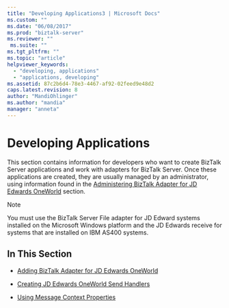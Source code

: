 ```yaml
---
title: "Developing Applications3 | Microsoft Docs"
ms.custom: ""
ms.date: "06/08/2017"
ms.prod: "biztalk-server"
ms.reviewer: ""
 ms.suite: ""
ms.tgt_pltfrm: ""
ms.topic: "article"
helpviewer_keywords: 
  - "developing, applications"
  - "applications, developing"
ms.assetid: 87c2b6d4-78e3-4467-af92-02feed9e48d2
caps.latest.revision: 8
author: "MandiOhlinger"
ms.author: "mandia"
manager: "anneta"
---
```

# Developing Applications
This section contains information for developers who want to create BizTalk Server applications and work with adapters for BizTalk Server. Once these applications are created, they are usually managed by an administrator, using information found in the [Administering BizTalk Adapter for JD Edwards OneWorld](../core/administering-biztalk-adapter-for-jd-edwards-oneworld.md) section.  
  
> [!NOTE]
>  You must use the BizTalk Server File adapter for JD Edward systems installed on the Microsoft Windows platform and the JD Edwards receive for systems that are installed on IBM AS400 systems.  
  
## In This Section  
  
-   [Adding BizTalk Adapter for JD Edwards OneWorld](../core/adding-biztalk-adapter-for-jd-edwards-oneworld.md)  
  
-   [Creating JD Edwards OneWorld Send Handlers](../core/creating-jd-edwards-oneworld-send-handlers.md)  
  
-   [Using Message Context Properties](../core/using-message-context-properties2.md)